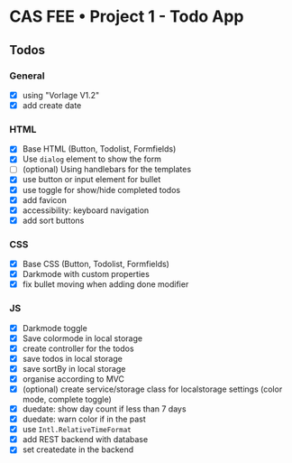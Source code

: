 # CAS FEE • Project 1 - Todo App

## Todos

### General

-   [x] using "Vorlage V1.2"
-   [x] add create date

### HTML

-   [x] Base HTML (Button, Todolist, Formfields)
-   [x] Use `dialog` element to show the form
-   [ ] (optional) Using handlebars for the templates
-   [x] use button or input element for bullet
-   [x] use toggle for show/hide completed todos
-   [x] add favicon
-   [x] accessibility: keyboard navigation
-   [x] add sort buttons

### CSS

-   [x] Base CSS (Button, Todolist, Formfields)
-   [x] Darkmode with custom properties
-   [x] fix bullet moving when adding done modifier

### JS

-   [x] Darkmode toggle
-   [x] Save colormode in local storage
-   [x] create controller for the todos
-   [x] save todos in local storage
-   [x] save sortBy in local storage
-   [x] organise according to MVC
-   [x] (optional) create service/storage class for localstorage settings (color mode, complete toggle)
-   [x] duedate: show day count if less than 7 days
-   [x] duedate: warn color if in the past
-   [x] use `Intl.RelativeTimeFormat`
-   [x] add REST backend with database
-   [x] set createdate in the backend
